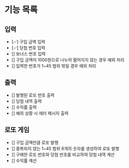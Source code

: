 # 기능 목록

## 입력
+ [✅] 구입 금액 입력
+ [✅] 당첨 번호 입력
+ [] 보너스 번호 입력
+ [] 구입 금액이 1000원으로 나누어 떨어지지 않는 경우 예외 처리
+ [] 입력한 번호가 1~45 범위 밖일 경우 예외 처리

## 출력
+ [] 발행된 로또 번호 출력
+ [] 당첨 내역 출력
+ [] 수익률 출력
+ [] 예외 상황 시 에러 메시지 출력

## 로또 게임
+ [] 구입 금액만큼 로또 발행
+ [] 중복되지 않는 1~45 범위 6개의 숫자를 생성하여 로또 발행
+ [] 구매한 로또 번호와 당첨 번호를 비교하여 당첨 내역 계산
+ [] 수익률 계산